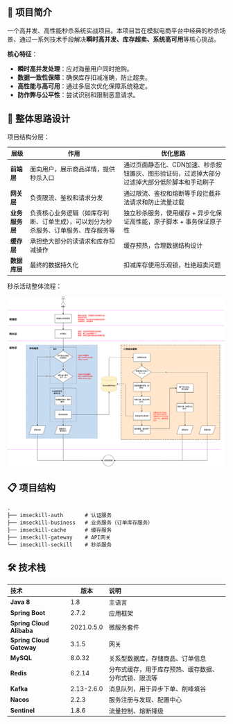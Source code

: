 ## 📖 项目简介

一个高并发、高性能秒杀系统实战项目。本项目旨在模拟电商平台中经典的秒杀场景，通过一系列技术手段解决**瞬时高并发、库存超卖、系统高可用**等核心挑战。

**核心特征**：

- **瞬时高并发处理**：应对海量用户同时抢购。
- **数据一致性保障**：确保库存扣减准确，防止超卖。
- **高性能与高可用**：通过多层次优化保障系统稳定。
- **防作弊与公平性**：尝试识别和限制恶意请求。

## 🔧 整体思路设计

项目结构分层：

| 层级           | 作用                                                         | 优化思路                                                     |
| -------------- | ------------------------------------------------------------ | ------------------------------------------------------------ |
| **前端层**     | 面向用户，展示商品详情，提供秒杀入口                         | 通过页面静态化、CDN加速、秒杀按钮置灰、图形验证码，过滤掉大部分过滤掉大部分低阶脚本和手动刷子 |
| **网关层**     | 负责限流、鉴权和请求分发                                     | 通过限流、鉴权和熔断等手段拦截非法请求和防止流量过载         |
| **业务服务层** | 负责核心业务逻辑（如库存判断、订单生成），可以划分为秒杀服务、订单服务、库存服务等 | 独立秒杀服务，使用缓存 + 异步化保证高性能，原子脚本 + 事务保证原子性 |
| **缓存层**     | 承担绝大部分的读请求和库存扣减操作                           | 缓存预热，合理数据结构设计                                   |
| **数据库层**   | 最终的数据持久化                                             | 扣减库存使用乐观锁，杜绝超卖问题                             |

秒杀活动整体流程：

![秒杀系统流程图.drawio](README/秒杀系统流程图.drawio.png)

## 📋 项目结构

```
.
├── imseckill-auth       # 认证服务
├── imseckill-business   # 业务服务（订单库存服务）
├── imseckill-cache      # 缓存服务
├── imseckill-gateway    # API网关
└── imseckill-seckill    # 秒杀服务
```

## 🛠️ 技术栈

| 技术                       | 版本       | 说明                                                 |
|:-------------------------| ---------- | :--------------------------------------------------- |
| **Java 8**               | 1.8        | 主语言                                               |
| **Spring Boot**          | 2.7.2      | 应用框架                                             |
| **Spring Cloud Alibaba** | 2021.0.5.0 | 微服务套件                                           |
| **Spring Cloud Gateway** | 3.1.5      | 网关                                                 |
| **MySQL**                | 8.0.32     | 关系型数据库，存储商品、订单信息                     |
| **Redis**                | 6.2.14     | 分布式缓存，用于库存预热、缓存数据、分布式锁、限流等 |
| **Kafka**                | 2.13-2.6.0 | 消息队列，用于异步下单、削峰填谷                     |
| **Nacos**                | 2.2.3      | 服务注册与发现、配置中心                             |
| **Sentinel**             | 1.8.6      | 流量控制、熔断降级                                   |

